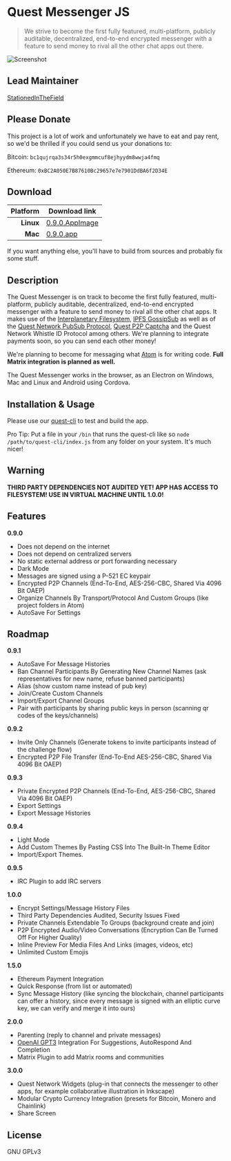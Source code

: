 # Quest Messenger JS
> We strive to become the first fully featured, multi-platform, publicly auditable, decentralized, end-to-end encrypted messenger with a feature to send money to rival all the other chat apps out there.

![Screenshot](https://github.com/QuestNetwork/quest-messenger-js/blob/master/doc/images/messages-locked-sidebars.png?raw=true)

## Lead Maintainer

[StationedInTheField](https://github.com/StationedInTheField)

## Please Donate
This project is a lot of work and unfortunately we have to eat and pay rent, so we'd be thrilled if you could send us your donations to:

Bitcoin:
`bc1qujrqa3s34r5h0exgmmcuf8ejhyydm8wwja4fmq`

Ethereum:
`0xBC2A050E7B87610Bc29657e7e7901DdBA6f2D34E`

## Download

| Platform | Download link                | 
|---------:|------------------------------|
| **Linux**  | [0.9.0.AppImage](https://github.com/QuestNetwork/quest-messenger-js/releases/download/0.9.0/@questnetwork-quest-messenger-js-0.9.0-linux.zip) 
| **Mac**    | [0.9.0.app](https://github.com/QuestNetwork/quest-messenger-js/releases/download/0.9.0/@questnetwork-quest-messenger-js-0-9-0-mac.zip) 

If you want anything else, you'll have to build from sources and probably fix some stuff.

## Description

The Quest Messenger is on track to become the first fully featured, multi-platform, publicly auditable, decentralized, end-to-end encrypted messenger with a feature to send money to rival all the other chat apps. It makes use of the [Interplanetary Filesystem](https://ipfs.io), [IPFS GossipSub](https://blog.ipfs.io/2020-05-20-gossipsub-v1.1/) as well as of the [Quest Network PubSub Protocol](https://github.com/QuestNetwork/quest-pubsub-js), [Quest P2P Captcha](https://github.com/QuestNetwork/quest-captcha-js) and the Quest Network Whistle ID Protocol among others. We're planning to integrate payments soon, so you can send each other money!

We're planning to become for messaging what [Atom](https://atom.io) is for writing code. **Full Matrix integration is planned as well.**

The Quest Messenger works in the browser, as an Electron on Windows, Mac and Linux and Android using Cordova.

## Installation & Usage

Please use our [quest-cli](https://github.com/QuestNetwork/quest-cli) to test and build the app.

Pro Tip: Put a file in your `/bin` that runs the quest-cli like so `node /path/to/quest-cli/index.js` from any folder on your system. It's much nicer!

## Warning
**THIRD PARTY DEPENDENCIES NOT AUDITED YET! APP HAS ACCESS TO FILESYSTEM! USE IN VIRTUAL MACHINE UNTIL 1.0.0!**

## Features

**0.9.0**
- Does not depend on the internet
- Does not depend on centralized servers
- No static external address or port forwarding necessary
- Dark Mode
- Messages are signed using a P-521 EC keypair
- Encrypted P2P Channels (End-To-End, AES-256-CBC, Shared Via 4096 Bit OAEP)
- Organize Channels By Transport/Protocol And Custom Groups (like project folders in Atom)
- AutoSave For Settings

## Roadmap

**0.9.1**
- AutoSave For Message Histories
- Ban Channel Participants By Generating New Channel Names (ask representatives for new name, refuse banned participants)
- Alias (show custom name instead of pub key)
- Join/Create Custom Channels
- Import/Export Channel Groups
- Pair with participants by sharing public keys in person (scanning qr codes of the keys/channels)

**0.9.2**
- Invite Only Channels (Generate tokens to invite participants instead of the challenge flow)
- Encrypted P2P File Transfer (End-To-End AES-256-CBC, Shared Via 4096 Bit OAEP)

**0.9.3**
- Private Encrypted P2P Channels (End-To-End, AES-256-CBC, Shared Via 4096 Bit OAEP)
- Export Settings
- Export Message Histories

**0.9.4**
- Light Mode
- Add Custom Themes By Pasting CSS Into The Built-In Theme Editor
- Import/Export Themes.

**0.9.5**
- IRC Plugin to add IRC servers

**1.0.0**
- Encrypt Settings/Message History Files
- Third Party Dependencies Audited, Security Issues Fixed
- Private Channels Extendable To Groups (background create and join)
- P2P Encrypted Audio/Video Conversations (Encryption Can Be Turned Off For Higher Quality)
- Inline Preview For Media Files And Links (images, videos, etc)
- Unlimited Custom Emojis

**1.5.0**
- Ethereum Payment Integration
- Quick Response (from list or automated)
- Sync Message History (like syncing the blockchain, channel participants can offer a history, since every message is signed with an elliptic curve key, we can verify and merge it into ours)

**2.0.0**
- Parenting (reply to channel and private messages)
- [OpenAI GPT3](https://en.wikipedia.org/wiki/GPT-3) Integration For Suggestions, AutoRespond And Completion
- Matrix Plugin to add Matrix rooms and communities

**3.0.0**
- Quest Network Widgets (plug-in that connects the messenger to other apps, for example collaborative illustration in Inkscape)
- Modular Crypto Currency Integration (presets for Bitcoin, Monero and Chainlink)
- Share Screen

## License

GNU GPLv3
